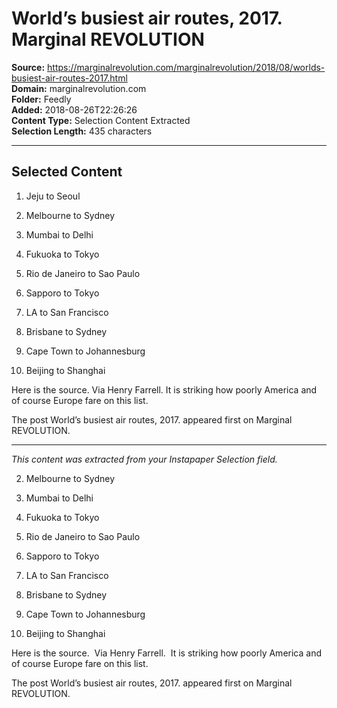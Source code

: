 # World’s busiest air routes, 2017. Marginal REVOLUTION

**Source:** https://marginalrevolution.com/marginalrevolution/2018/08/worlds-busiest-air-routes-2017.html  
**Domain:** marginalrevolution.com  
**Folder:** Feedly  
**Added:** 2018-08-26T22:26:26  
**Content Type:** Selection Content Extracted  
**Selection Length:** 435 characters  


---

## Selected Content

1. Jeju to Seoul

2. Melbourne to Sydney

3. Mumbai to Delhi

4. Fukuoka to Tokyo

5. Rio de Janeiro to Sao Paulo

6. Sapporo to Tokyo

7. LA to San Francisco

8. Brisbane to Sydney

9. Cape Town to Johannesburg

10. Beijing to Shanghai

Here is the source. Via Henry Farrell. It is striking how poorly America and of course Europe fare on this list.

The post World’s busiest air routes, 2017. appeared first on Marginal REVOLUTION.

---

*This content was extracted from your Instapaper Selection field.*

2. Melbourne to Sydney

3. Mumbai to Delhi

4. Fukuoka to Tokyo

5. Rio de Janeiro to Sao Paulo

6. Sapporo to Tokyo

7. LA to San Francisco

8. Brisbane to Sydney

9. Cape Town to Johannesburg

10. Beijing to Shanghai

Here is the source.  Via Henry Farrell.  It is striking how poorly America and of course Europe fare on this list.

The post World’s busiest air routes, 2017. appeared first on Marginal REVOLUTION.

